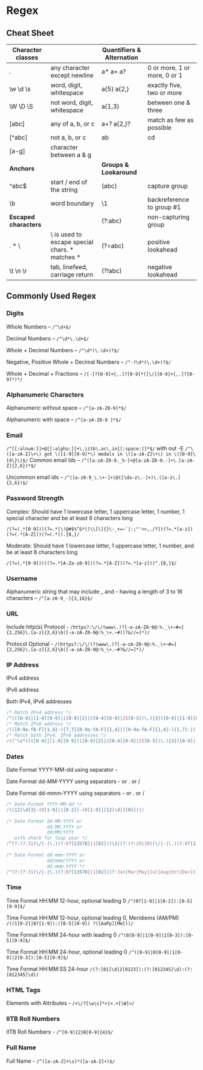 # Regex

## Cheat Sheet

| **Character classes**   |   | **Quantifiers & Alternation**  |   |
|---|---|---|---|
| .  | any character except newline  | 	a* a+ a?  | 0 or more, 1 or more, 0 or 1 |
| \w \d \s  | word, digit, whitespace  |  	a{5} a{2,} |  exactly five, two or more |
| \W \D \S  | not word, digit, whitespace  |  a{1,3} | between one & three  |
|  [abc] |  any of a, b, or c |  a+? a{2,}? |  match as few as possible |
|  [^abc] |  not a, b, or c | ab|cd  | match ab or cd  |
| [a-g]  | 	character between a & g  |   |   |
|  **Anchors** |   |  **Groups & Lookaround** |   |
| ^abc$  |  start / end of the string | (abc)  | capture group  |
| \b  |  word boundary |  \1 |  backreference to group #1 |
|  **Escaped characters** |   |  	(?:abc) |  non-capturing group |
|  \. \* \\ |  \ is used to escape special chars. \* matches * |  (?=abc) |  positive lookahead |
| \t \n \r  |  tab, linefeed, carriage return | (?!abc)  |  	negative lookahead |

## Commonly Used Regex

### Digits

Whole Numbers – ```/^\d+$/```

Decimal Numbers – ```/^\d*\.\d+$/```

Whole + Decimal Numbers – ```/^\d*(\.\d+)?$/```

Negative, Positive Whole + Decimal Numbers – ```/^-?\d*(\.\d+)?$/```

Whole + Decimal + Fractions – ```/[-]?[0-9]+[,.]?[0-9]*([\/][0-9]+[,.]?[0-9]*)*/```

### Alphanumeric Characters

Alphanumeric without space – ```/^[a-zA-Z0-9]*$/```

Alphanumeric with space – ```/^[a-zA-Z0-9 ]*$/```

### Email
```/^[[:alnum:]]+@[[:alpha:]]+\.iitb\.ac\.in[[:space:]]*$/```
with out -E ```/^\([a-zA-Z]\+\) got \([1-9][0-9]*\) medals in \([a-zA-Z]\+\) in \([0-9]\{4\}\)$/```
Common email Ids – ```/^([a-zA-Z0-9._%-]+@[a-zA-Z0-9.-]+\.[a-zA-Z]{2,6})*$/```

Uncommon email ids – ```/^([a-z0-9_\.\+-]+)@([\da-z\.-]+)\.([a-z\.]{2,6})$/```

### Password Strength


Complex: Should have 1 lowercase letter, 1 uppercase letter, 1 number, 1 special character and be at least 8 characters long

```/(?=(.*[0-9]))(?=.*[\!@#$%^&*()\\[\]{}\-_+=~`|:;"'<>,./?])(?=.*[a-z])(?=(.*[A-Z]))(?=(.*)).{8,}/```

Moderate: Should have 1 lowercase letter, 1 uppercase letter, 1 number, and be at least 8 characters long

```/(?=(.*[0-9]))((?=.*[A-Za-z0-9])(?=.*[A-Z])(?=.*[a-z]))^.{8,}$/```

### Username
Alphanumeric string that may include _ and – having a length of 3 to 16 characters –
```/^[a-z0-9_-]{3,16}$/```

### URL
Include http(s) Protocol - 
```/https?:\/\/(www\.)?[-a-zA-Z0-9@:%._\+~#=]{2,256}\.[a-z]{2,6}\b([-a-zA-Z0-9@:%_\+.~#()?&//=]*)/ ```

Protocol Optional - 
```/(https?:\/\/)?(www\.)?[-a-zA-Z0-9@:%._\+~#=]{2,256}\.[a-z]{2,6}\b([-a-zA-Z0-9@:%_\+.~#?&//=]*)/``` 

### IP Address
IPv4 address

IPv6 address

Both IPv4, IPv6 addresses
```js
/* Match IPv4 address */
/^(([0-9]|[1-9][0-9]|1[0-9]{2}|2[0-4][0-9]|25[0-5])\.){3}([0-9]|[1-9][0-9]|1[0-9]{2}|2[0-4][0-9]|25[0-5])$/ 
/* Match IPv6 address */
/(([0-9a-fA-F]{1,4}:){7,7}[0-9a-fA-F]{1,4}|([0-9a-fA-F]{1,4}:){1,7}:|([0-9a-fA-F]{1,4}:){1,6}:[0-9a-fA-F]{1,4}|([0-9a-fA-F]{1,4}:){1,5}(:[0-9a-fA-F]{1,4}){1,2}|([0-9a-fA-F]{1,4}:){1,4}(:[0-9a-fA-F]{1,4}){1,3}|([0-9a-fA-F]{1,4}:){1,3}(:[0-9a-fA-F]{1,4}){1,4}|([0-9a-fA-F]{1,4}:){1,2}(:[0-9a-fA-F]{1,4}){1,5}|[0-9a-fA-F]{1,4}:((:[0-9a-fA-F]{1,4}){1,6})|:((:[0-9a-fA-F]{1,4}){1,7}|:)|fe80:(:[0-9a-fA-F]{0,4}){0,4}%[0-9a-zA-Z]{1,}|::(ffff(:0{1,4}){0,1}:){0,1}((25[0-5]|(2[0-4]|1{0,1}[0-9]){0,1}[0-9])\.){3,3}(25[0-5]|(2[0-4]|1{0,1}[0-9]){0,1}[0-9])|([0-9a-fA-F]{1,4}:){1,4}:((25[0-5]|(2[0-4]|1{0,1}[0-9]){0,1}[0-9])\.){3,3}(25[0-5]|(2[0-4]|1{0,1}[0-9]){0,1}[0-9]))/
/* Match both IPv4, IPv6 addresses */
/((^\s*((([0-9]|[1-9][0-9]|1[0-9]{2}|2[0-4][0-9]|25[0-5])\.){3}([0-9]|[1-9][0-9]|1[0-9]{2}|2[0-4][0-9]|25[0-5]))\s*$)|(^\s*((([0-9A-Fa-f]{1,4}:){7}([0-9A-Fa-f]{1,4}|:))|(([0-9A-Fa-f]{1,4}:){6}(:[0-9A-Fa-f]{1,4}|((25[0-5]|2[0-4]\d|1\d\d|[1-9]?\d)(\.(25[0-5]|2[0-4]\d|1\d\d|[1-9]?\d)){3})|:))|(([0-9A-Fa-f]{1,4}:){5}(((:[0-9A-Fa-f]{1,4}){1,2})|:((25[0-5]|2[0-4]\d|1\d\d|[1-9]?\d)(\.(25[0-5]|2[0-4]\d|1\d\d|[1-9]?\d)){3})|:))|(([0-9A-Fa-f]{1,4}:){4}(((:[0-9A-Fa-f]{1,4}){1,3})|((:[0-9A-Fa-f]{1,4})?:((25[0-5]|2[0-4]\d|1\d\d|[1-9]?\d)(\.(25[0-5]|2[0-4]\d|1\d\d|[1-9]?\d)){3}))|:))|(([0-9A-Fa-f]{1,4}:){3}(((:[0-9A-Fa-f]{1,4}){1,4})|((:[0-9A-Fa-f]{1,4}){0,2}:((25[0-5]|2[0-4]\d|1\d\d|[1-9]?\d)(\.(25[0-5]|2[0-4]\d|1\d\d|[1-9]?\d)){3}))|:))|(([0-9A-Fa-f]{1,4}:){2}(((:[0-9A-Fa-f]{1,4}){1,5})|((:[0-9A-Fa-f]{1,4}){0,3}:((25[0-5]|2[0-4]\d|1\d\d|[1-9]?\d)(\.(25[0-5]|2[0-4]\d|1\d\d|[1-9]?\d)){3}))|:))|(([0-9A-Fa-f]{1,4}:){1}(((:[0-9A-Fa-f]{1,4}){1,6})|((:[0-9A-Fa-f]{1,4}){0,4}:((25[0-5]|2[0-4]\d|1\d\d|[1-9]?\d)(\.(25[0-5]|2[0-4]\d|1\d\d|[1-9]?\d)){3}))|:))|(:(((:[0-9A-Fa-f]{1,4}){1,7})|((:[0-9A-Fa-f]{1,4}){0,5}:((25[0-5]|2[0-4]\d|1\d\d|[1-9]?\d)(\.(25[0-5]|2[0-4]\d|1\d\d|[1-9]?\d)){3}))|:)))(%.+)?\s*$))/
```
### Dates
Date Format YYYY-MM-dd using separator -

Date Format dd-MM-YYYY using separators - or . or /

Date Format dd-mmm-YYYY using separators - or . or /
```js
/* Date Format YYYY-MM-dd */
/([12]\d{3}-(0[1-9]|1[0-2])-(0[1-9]|[12]\d|3[01]))/
 
/* Date Format dd-MM-YYYY or 
               dd.MM.YYYY or
               dd/MM/YYYY
   with check for leap year */
/^(?:(?:31(\/|-|\.)(?:0?[13578]|1[02]))\1|(?:(?:29|30)(\/|-|\.)(?:0?[1,3-9]|1[0-2])\2))(?:(?:1[6-9]|[2-9]\d)?\d{2})$|^(?:29(\/|-|\.)0?2\3(?:(?:(?:1[6-9]|[2-9]\d)?(?:0[48]|[2468][048]|[13579][26])|(?:(?:16|[2468][048]|[3579][26])00))))$|^(?:0?[1-9]|1\d|2[0-8])(\/|-|\.)(?:(?:0?[1-9])|(?:1[0-2]))\4(?:(?:1[6-9]|[2-9]\d)?\d{2})$/
 
/* Date Format dd-mmm-YYYY or
               dd/mmm/YYYY or
               dd.mmm.YYYY */
/^(?:(?:31(\/|-|\.)(?:0?[13578]|1[02]|(?:Jan|Mar|May|Jul|Aug|Oct|Dec)))\1|(?:(?:29|30)(\/|-|\.)(?:0?[1,3-9]|1[0-2]|(?:Jan|Mar|Apr|May|Jun|Jul|Aug|Sep|Oct|Nov|Dec))\2))(?:(?:1[6-9]|[2-9]\d)?\d{2})$|^(?:29(\/|-|\.)(?:0?2|(?:Feb))\3(?:(?:(?:1[6-9]|[2-9]\d)?(?:0[48]|[2468][048]|[13579][26])|(?:(?:16|[2468][048]|[3579][26])00))))$|^(?:0?[1-9]|1\d|2[0-8])(\/|-|\.)(?:(?:0?[1-9]|(?:Jan|Feb|Mar|Apr|May|Jun|Jul|Aug|Sep))|(?:1[0-2]|(?:Oct|Nov|Dec)))\4(?:(?:1[6-9]|[2-9]\d)?\d{2})$/
```

### Time
Time Format HH:MM 12-hour, optional leading 0
```/^(0?[1-9]|1[0-2]):[0-5][0-9]$/```

Time Format HH:MM 12-hour, optional leading 0, Meridiems (AM/PM)
```/((1[0-2]|0?[1-9]):([0-5][0-9]) ?([AaPp][Mm]))/```

Time Format HH:MM 24-hour with leading 0
```/^(0[0-9]|1[0-9]|2[0-3]):[0-5][0-9]$/```

Time Format HH:MM 24-hour, optional leading 0
```/^([0-9]|0[0-9]|1[0-9]|2[0-3]):[0-5][0-9]$/```

Time Format HH:MM:SS 24-hour
```/(?:[01]\d|2[0123]):(?:[012345]\d):(?:[012345]\d)/```

### HTML Tags
Elements with Attributes - ```/<\/?[\w\s]*>|<.+[\W]>/```  

### IITB Roll Numbers
IITB Roll Numbers - ```/^[0-9]{2}B[0-9]{4}$/```

### Full Name
Full Name - ```/^([a-zA-Z]+\s)*([a-zA-Z]+)$/```